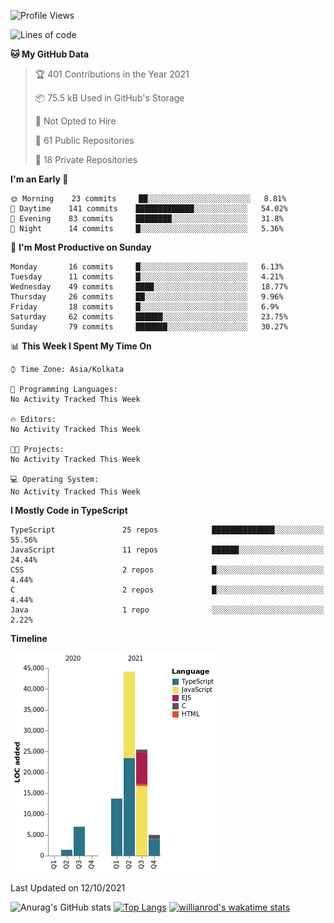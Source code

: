 <!--START_SECTION:waka-->
![Profile Views](http://img.shields.io/badge/Profile%20Views-0-blue)

![Lines of code](https://img.shields.io/badge/From%20Hello%20World%20I%27ve%20Written-96713%20lines%20of%20code-blue)

**🐱 My GitHub Data** 

> 🏆 401 Contributions in the Year 2021
 > 
> 📦 75.5 kB Used in GitHub's Storage 
 > 
> 🚫 Not Opted to Hire
 > 
> 📜 61 Public Repositories 
 > 
> 🔑 18 Private Repositories  
 > 
**I'm an Early 🐤** 

```text
🌞 Morning    23 commits     ██░░░░░░░░░░░░░░░░░░░░░░░   8.81% 
🌆 Daytime    141 commits    █████████████░░░░░░░░░░░░   54.02% 
🌃 Evening    83 commits     ████████░░░░░░░░░░░░░░░░░   31.8% 
🌙 Night      14 commits     █░░░░░░░░░░░░░░░░░░░░░░░░   5.36%

```
📅 **I'm Most Productive on Sunday** 

```text
Monday       16 commits     █░░░░░░░░░░░░░░░░░░░░░░░░   6.13% 
Tuesday      11 commits     █░░░░░░░░░░░░░░░░░░░░░░░░   4.21% 
Wednesday    49 commits     ████░░░░░░░░░░░░░░░░░░░░░   18.77% 
Thursday     26 commits     ██░░░░░░░░░░░░░░░░░░░░░░░   9.96% 
Friday       18 commits     █░░░░░░░░░░░░░░░░░░░░░░░░   6.9% 
Saturday     62 commits     ██████░░░░░░░░░░░░░░░░░░░   23.75% 
Sunday       79 commits     ███████░░░░░░░░░░░░░░░░░░   30.27%

```


📊 **This Week I Spent My Time On** 

```text
⌚︎ Time Zone: Asia/Kolkata

💬 Programming Languages: 
No Activity Tracked This Week

🔥 Editors: 
No Activity Tracked This Week

🐱‍💻 Projects: 
No Activity Tracked This Week

💻 Operating System: 
No Activity Tracked This Week

```

**I Mostly Code in TypeScript** 

```text
TypeScript               25 repos            ██████████████░░░░░░░░░░░   55.56% 
JavaScript               11 repos            ██████░░░░░░░░░░░░░░░░░░░   24.44% 
CSS                      2 repos             █░░░░░░░░░░░░░░░░░░░░░░░░   4.44% 
C                        2 repos             █░░░░░░░░░░░░░░░░░░░░░░░░   4.44% 
Java                     1 repo              ░░░░░░░░░░░░░░░░░░░░░░░░░   2.22%

```


**Timeline**

![Chart not found](https://raw.githubusercontent.com/wise-introvert/wise-introvert/master/charts/bar_graph.png) 


 Last Updated on 12/10/2021
<!--END_SECTION:waka-->

![Anurag's GitHub stats](https://github-readme-stats.vercel.app/api?username=wise-introvert&count_private=true&show_icons=true)
[![Top Langs](https://github-readme-stats.vercel.app/api/top-langs/?username=wise-introvert&langs_count=10)](https://github.com/anuraghazra/github-readme-stats)
[![willianrod's wakatime stats](https://github-readme-stats.vercel.app/api/wakatime?username=wiseintrovert)](https://github.com/anuraghazra/github-readme-stats)
